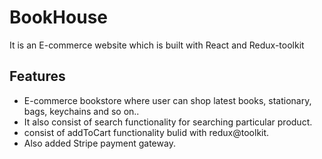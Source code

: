 # BookHouse

It is an E-commerce website which is built with React and Redux-toolkit

## Features
- E-commerce bookstore where user can shop latest books, stationary, bags, keychains and so on..
- It also consist of search functionality for searching particular product.
- consist of addToCart functionality bulid with redux@toolkit.
- Also added Stripe payment gateway.

